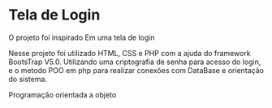 # Tela de Login

O projeto foi inspirado Em uma tela de login

Nesse projeto foi utilizado HTML, CSS e PHP com a ajuda do framework BootsTrap V5.0.
Utilizando uma criptografia de senha para acesso do login, e o metodo POO em php para realizar conexões com DataBase e orientação do sistema.

Programação orientada a objeto